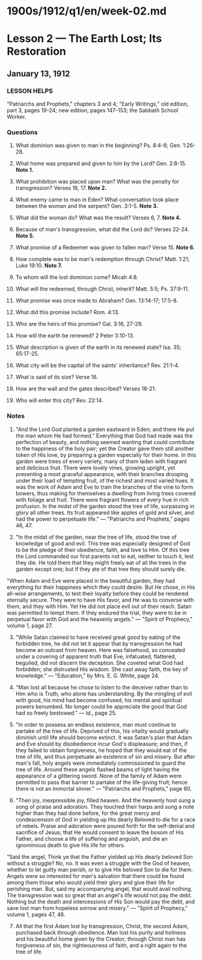 # 1900s/1912/q1/en/week-02.md

# Lesson 2 — The Earth Lost; Its Restoration
## January 13, 1912

### LESSON HELPS
"Patriarchs and Prophets," chapters 3 and 4; "Early Writings," old edition, part 3, pages 19-24; new edition, pages 147-153; the Sabbath School Worker.

### Questions

1. What dominion was given to man in the beginning? Ps. 8:4-8; Gen. 1:26-28.

2. What home was prepared and given to him by the Lord? Gen. 2:8-15. **Note 1.**

3. What prohibition was placed upon man? What was the penalty for transgression? Verses 16, 17. **Note 2.**

4. What enemy came to man in Eden? What conversation took place between the woman and the serpent? Gen. 3:1-5. **Note 3.**

5. What did the woman do? What was the result? Verses 6, 7. **Note 4.**

6. Because of man's transgression, what did the Lord do? Verses 22-24. **Note 5.**

7. What promise of a Redeemer was given to fallen man? Verse 15. **Note 6.**

8. How complete was to be man's redemption through Christ? Matt. 1:21; Luke 19:10. **Note 7.**

9. To whom will the lost dominion come? Micah 4:8.

10. What will the redeemed, through Christ, inherit? Matt. 5:5; Ps. 37:9-11.

11. What promise was once made to Abraham? Gen. 13:14-17; 17:5-8.

12. What did this promise include? Rom. 4:13.

13. Who are the heirs of this promise? Gal. 3:16, 27-29.

14. How will the earth be renewed? 2 Peter 3:10-13.

15. What description is given of the earth in its renewed state? Isa. 35; 65:17-25.

16. What city will be the capital of the saints' inheritance? Rev. 21:1-4.

17. What is said of its size? Verse 16.

18. How are the wall and the gates described? Verses 18-21.

19. Who will enter this city? Rev. 22:14.

### Notes

1. "And the Lord God planted a garden eastward in Eden; and there He put the man whom He had formed." Everything that God had made was the perfection of beauty, and nothing seemed wanting that could contribute to the happiness of the holy pair; yet the Creator gave them still another token of His love, by preparing a garden especially for their home. In this garden were trees of every variety, many of them laden with fragrant and delicious fruit. There were lovely vines, growing upright, yet presenting a most graceful appearance, with their branches drooping under their load of tempting fruit, of the richest and most varied hues. It was the work of Adam and Eve to train the branches of the vine to form bowers, thus making for themselves a dwelling from living trees covered with foliage and fruit. There were fragrant flowers of every hue in rich profusion. In the midst of the garden stood the tree of life, surpassing in glory all other trees. Its fruit appeared like apples of gold and silver, and had the power to perpetuate life." — "Patriarchs and Prophets," pages 46, 47.

2. "In the midst of the garden, near the tree of life, stood the tree of knowledge of good and evil. This tree was especially designed of God to be the pledge of their obedience, faith, and love to Him. Of this tree the Lord commanded our first parents not to eat, neither to touch it, lest they die. He told them that they might freely eat of all the trees in the garden except one; but if they ate of that tree they should surely die.

"When Adam and Eve were placed in the beautiful garden, they had everything for their happiness which they could desire. But He chose, in His all-wise arrangements, to test their loyalty before they could be rendered eternally secure. They were to have His favor, and He was to converse with them, and they with Him. Yet He did not place evil out of their reach. Satan was permitted to tempt them. If they endured the trial, they were to be in perpetual favor with God and the heavenly angels." — "Spirit of Prophecy," volume 1, page 27.

3. "While Satan claimed to have received great good by eating of the forbidden tree, he did not let it appear that by transgression he had become an outcast from heaven. Here was falsehood, so concealed under a covering of apparent truth that Eve, infatuated, flattered, beguiled, did not discern the deception. She coveted what God had forbidden; she distrusted His wisdom. She cast away faith, the key of knowledge." — "Education," by Mrs. E. G. White, page 24.

4. "Man lost all because he chose to listen to the deceiver rather than to Him who is Truth, who alone has understanding. By the mingling of evil with good, his mind had become confused, his mental and spiritual powers benumbed. No longer could he appreciate the good that God had so freely bestowed." — Id., page 25.

5. "In order to possess an endless existence, man must continue to partake of the tree of life. Deprived of this, his vitality would gradually diminish until life should become extinct. It was Satan's plan that Adam and Eve should by disobedience incur God's displeasure; and then, if they failed to obtain forgiveness, he hoped that they would eat of the tree of life, and thus perpetuate an existence of sin and misery. But after man's fall, holy angels were immediately commissioned to guard the tree of life. Around these angels flashed beams of light having the appearance of a glittering sword. None of the family of Adam were permitted to pass that barrier to partake of the life-giving fruit; hence there is not an immortal sinner." — "Patriarchs and Prophets," page 60.

6. "Then joy, inexpressible joy, filled heaven. And the heavenly host sung a song of praise and adoration. They touched their harps and sung a note higher than they had done before, for the great mercy and condescension of God in yielding up His dearly Beloved to die for a race of rebels. Praise and adoration were poured forth for the self-denial and sacrifice of Jesus; that He would consent to leave the bosom of His Father, and choose a life of suffering and anguish, and die an ignominious death to give His life for others.

"Said the angel, Think ye that the Father yielded up His dearly beloved Son without a struggle? No, no. It was even a struggle with the God of heaven, whether to let guilty man perish, or to give His beloved Son to die for them. Angels were so interested for man's salvation that there could be found among them those who would yield their glory and give their life for perishing man. But, said my accompanying angel, that would avail nothing. The transgression was so great that an angel's life would not pay the debt. Nothing but the death and intercessions of His Son would pay the debt, and save lost man from hopeless sorrow and misery." — "Spirit of Prophecy," volume 1, pages 47, 48.

7. All that the first Adam lost by transgression, Christ, the second Adam, purchased back through obedience. Man lost his purity and holiness and his beautiful home given by the Creator; through Christ man has forgiveness of sin, the righteousness of faith, and a right again to the tree of life.